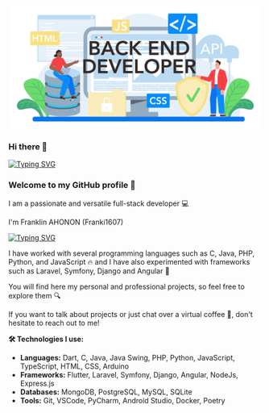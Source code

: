 ![Backend Developper Picture](image.jpg)

### Hi there 👋

[![Typing SVG](https://readme-typing-svg.herokuapp.com/?lines=Full+Stack+Developer)](https://git.io/typing-svg)

### Welcome to my GitHub profile 🎉

I am a passionate and versatile full-stack developer 💻

I'm Franklin AHONON (Franki1607)

[![Typing SVG](https://readme-typing-svg.herokuapp.com?font=Fira+Code&pause=1000&color=FF8400&random=false&width=435&lines=Full+Stack+Developer;Passionate+And+Versatile+Developer)](https://git.io/typing-svg)

I have worked with several programming languages such as C, Java, PHP, Python, and JavaScript 🔥 and I have also experimented with frameworks such as Laravel, Symfony, Django and Angular 🚀

You will find here my personal and professional projects, so feel free to explore them 🔍

If you want to talk about projects or just chat over a virtual coffee 🍵, don't hesitate to reach out to me!

<!--**🚧 Under development: **
- Project X 
- Project Y
-->

**🛠 Technologies I use:**
- **Languages:** Dart, C, Java, Java Swing, PHP, Python, JavaScript, TypeScript, HTML, CSS, Arduino 
- **Frameworks:** Flutter, Laravel, Symfony, Django, Angular, NodeJs,  Express.js
- **Databases:** MongoDB, PostgreSQL, MySQL, SQLite
- **Tools:** Git, VSCode, PyCharm, Android Studio, Docker, Poetry

<!--
**Franki1607/Franki1607** is a ✨ _special_ ✨ repository because its `README.md` (this file) appears on your GitHub profile.

Here are some ideas to get you started:

- 🔭 I’m currently working on ...
- 🌱 I’m currently learning ...
- 👯 I’m looking to collaborate on ...
- 🤔 I’m looking for help with ...
- 💬 Ask me about ...
- 📫 How to reach me: ...
- 😄 Pronouns: ...
- ⚡ Fun fact: ...
-->
